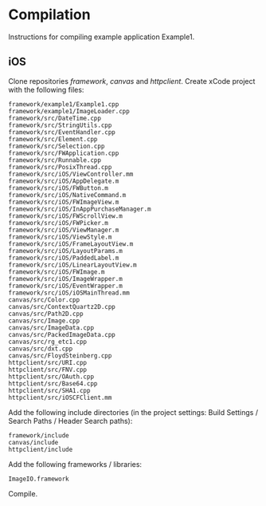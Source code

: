 # Compilation

Instructions for compiling example application Example1.

## iOS

Clone repositories _framework_, _canvas_ and _httpclient_. Create xCode project with the following files:

```
framework/example1/Example1.cpp
framework/example1/ImageLoader.cpp
framework/src/DateTime.cpp
framework/src/StringUtils.cpp
framework/src/EventHandler.cpp
framework/src/Element.cpp
framework/src/Selection.cpp
framework/src/FWApplication.cpp
framework/src/Runnable.cpp
framework/src/PosixThread.cpp
framework/src/iOS/ViewController.mm
framework/src/iOS/AppDelegate.m
framework/src/iOS/FWButton.m
framework/src/iOS/NativeCommand.m
framework/src/iOS/FWImageView.m
framework/src/iOS/InAppPurchaseManager.m
framework/src/iOS/FWScrollView.m
framework/src/iOS/FWPicker.m
framework/src/iOS/ViewManager.m
framework/src/iOS/ViewStyle.m
framework/src/iOS/FrameLayoutView.m
framework/src/iOS/LayoutParams.m
framework/src/iOS/PaddedLabel.m
framework/src/iOS/LinearLayoutView.m
framework/src/iOS/FWImage.m
framework/src/iOS/ImageWrapper.m
framework/src/iOS/EventWrapper.m
framework/src/iOS/iOSMainThread.mm
canvas/src/Color.cpp
canvas/src/ContextQuartz2D.cpp
canvas/src/Path2D.cpp
canvas/src/Image.cpp
canvas/src/ImageData.cpp
canvas/src/PackedImageData.cpp
canvas/src/rg_etc1.cpp
canvas/src/dxt.cpp
canvas/src/FloydSteinberg.cpp
httpclient/src/URI.cpp
httpclient/src/FNV.cpp
httpclient/src/OAuth.cpp
httpclient/src/Base64.cpp
httpclient/src/SHA1.cpp
httpclient/src/iOSCFClient.mm
```

Add the following include directories (in the project settings: Build Settings / Search Paths / Header Search paths):

```
framework/include
canvas/include
httpclient/include
```

Add the following frameworks / libraries:

```
ImageIO.framework
```

Compile.

